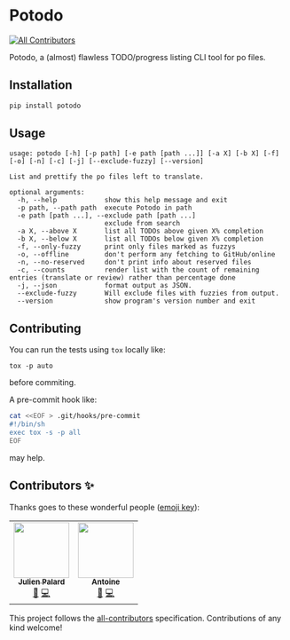# Potodo
<!-- ALL-CONTRIBUTORS-BADGE:START - Do not remove or modify this section -->
[![All Contributors](https://img.shields.io/badge/all_contributors-2-orange.svg?style=flat-square)](#contributors-)
<!-- ALL-CONTRIBUTORS-BADGE:END -->
Potodo, a (almost) flawless TODO/progress listing CLI tool for po files.

## Installation

```bash
pip install potodo
```

## Usage

```
usage: potodo [-h] [-p path] [-e path [path ...]] [-a X] [-b X] [-f] [-o] [-n] [-c] [-j] [--exclude-fuzzy] [--version]

List and prettify the po files left to translate.

optional arguments:
  -h, --help            show this help message and exit
  -p path, --path path  execute Potodo in path
  -e path [path ...], --exclude path [path ...]
                        exclude from search
  -a X, --above X       list all TODOs above given X% completion
  -b X, --below X       list all TODOs below given X% completion
  -f, --only-fuzzy      print only files marked as fuzzys
  -o, --offline         don't perform any fetching to GitHub/online
  -n, --no-reserved     don't print info about reserved files
  -c, --counts          render list with the count of remaining entries (translate or review) rather than percentage done
  -j, --json            format output as JSON.
  --exclude-fuzzy       Will exclude files with fuzzies from output.
  --version             show program's version number and exit
```

## Contributing

You can run the tests using `tox` locally like:

    tox -p auto

before commiting.

A pre-commit hook like:
```sh
cat <<EOF > .git/hooks/pre-commit
#!/bin/sh
exec tox -s -p all
EOF
```
may help.

## Contributors ✨

Thanks goes to these wonderful people ([emoji key](https://allcontributors.org/docs/en/emoji-key)):

<!-- ALL-CONTRIBUTORS-LIST:START - Do not remove or modify this section -->
<!-- prettier-ignore-start -->
<!-- markdownlint-disable -->
<table>
  <tr>
    <td align="center"><a href="https://mdk.fr"><img src="https://avatars2.githubusercontent.com/u/239510?v=4" width="100px;" alt=""/><br /><sub><b>Julien Palard</b></sub></a><br /><a href="https://github.com/Seluj78/Potodo/pulls?q=is%3Apr+reviewed-by%3AJulienPalard" title="Reviewed Pull Requests">👀</a> <a href="https://github.com/Seluj78/Potodo/commits?author=JulienPalard" title="Code">💻</a></td>
    <td align="center"><a href="https://github.com/awecx"><img src="https://avatars1.githubusercontent.com/u/43954001?v=4" width="100px;" alt=""/><br /><sub><b>Antoine</b></sub></a><br /><a href="https://github.com/Seluj78/Potodo/pulls?q=is%3Apr+reviewed-by%3Aawecx" title="Reviewed Pull Requests">👀</a> <a href="https://github.com/Seluj78/Potodo/commits?author=awecx" title="Code">💻</a></td>
  </tr>
</table>

<!-- markdownlint-enable -->
<!-- prettier-ignore-end -->
<!-- ALL-CONTRIBUTORS-LIST:END -->

This project follows the [all-contributors](https://github.com/all-contributors/all-contributors) specification. Contributions of any kind welcome!